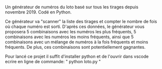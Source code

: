 Un générateur de numéros du loto basé sur tous les tirages depuis novembre 2019. Codé en Python.

Ce générateur va "scanner" la liste des tirages et compter le nombre de fois où chaque numéro est sorti. D'après ces données, le générateur vous proposera 5 combinaisons avec les numéros les plus fréquents, 5 combinaisons avec les numéros les moins fréquents, ainsi que 5 combinaisons avec un mélange de numéros à la fois fréquents et moins fréquents. De plus, ces combinaisons sont potentiellement gagnantes.

Pour lancé ce projet il suffit d'installer python et de l'ouvrir dans vscode ecrire en ligne de commande: " python loto.py "
